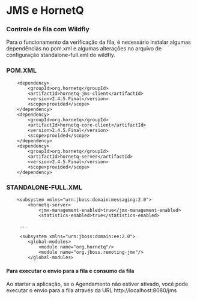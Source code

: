 # JMS e HornetQ
### Controle de fila com Wildfly

<p> Para o funcionamento da verificação da fila, é necessário instalar algumas dependências no pom.xml 
e algumas alterações no arquivo de configuração standalone-full.xml do wildfly.
</p>

### POM.XML

		<dependency>
			<groupId>org.hornetq</groupId>
			<artifactId>hornetq-jms-client</artifactId>
			<version>2.4.5.Final</version>
			<scope>provided</scope>
		</dependency>
		<dependency>
			<groupId>org.hornetq</groupId>
			<artifactId>hornetq-core-client</artifactId>
			<version>2.4.5.Final</version>
			<scope>provided</scope>
		</dependency>
		<dependency>
			<groupId>org.hornetq</groupId>
			<artifactId>hornetq-server</artifactId>
			<version>2.4.5.Final</version>
			<scope>provided</scope>
		</dependency>
    
    
### STANDALONE-FULL.XML

        <subsystem xmlns="urn:jboss:domain:messaging:2.0">
            <hornetq-server>
                <jmx-management-enabled>true</jmx-management-enabled>
                <statistics-enabled>true</statistics-enabled>
                
         ...
         
         <subsystem xmlns="urn:jboss:domain:ee:2.0">
            <global-modules>
                <module name="org.hornetq"/>
                <module name="org.jboss.remoting-jmx"/>
            </global-modules>

#### Para executar o envio para a fila e consumo da fila

<p>Ao startar a aplicação, se o Agendamento não estiver ativado, você pode executar 
o envio para a fila através da URL http://localhost:8080/jms</p>
